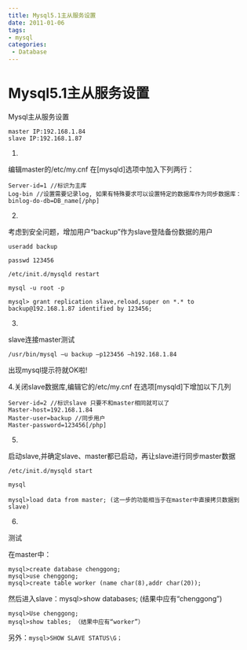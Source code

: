 ```yaml
---
title: Mysql5.1主从服务设置
date: 2011-01-06
tags:
- mysql
categories:
 - Database
---
```



#  Mysql5.1主从服务设置



Mysql主从服务设置

```
master IP:192.168.1.84
slave IP:192.168.1.87
```

1.

编辑master的/etc/my.cnf 在[mysqld]选项中加入下列两行：

```
Server-id=1 //标识为主库
Log-bin //设置需要记录log, 如果有特殊要求可以设置特定的数据库作为同步数据库：binlog-do-db=DB_name[/php]
```


2.

考虑到安全问题，增加用户“backup”作为slave登陆备份数据的用户

```
useradd backup

passwd 123456

/etc/init.d/mysqld restart

mysql -u root -p

mysql> grant replication slave,reload,super on *.* to backup@192.168.1.87 identified by 123456;
```


3.

slave连接master测试

```
/usr/bin/mysql –u backup –p123456 –h192.168.1.84
```

出现mysql提示符就OK啦!

4.关闭slave数据库,编辑它的/etc/my.cnf 在选项[mysqld]下增加以下几列

```
Server-id=2 //标识slave 只要不和master相同就可以了  
Master-host=192.168.1.84  
Master-user=backup //同步用户  
Master-password=123456[/php]
```


5.

启动slave,并确定slave、master都已启动，再让slave进行同步master数据

```
/etc/init.d/mysqld start

mysql

mysql>load data from master; (这一步的功能相当于在master中直接拷贝数据到slave)
```

6.

测试

在master中：

```
mysql>create database chenggong;
mysql>use chenggong;
mysql>create table worker (name char(8),addr char(20));
```

然后进入slave：mysql>show databases; (结果中应有“chenggong”)

```
mysql>Use chenggong;
mysql>show tables; （结果中应有“worker”）
```

另外：``mysql>SHOW SLAVE STATUS\G；``
